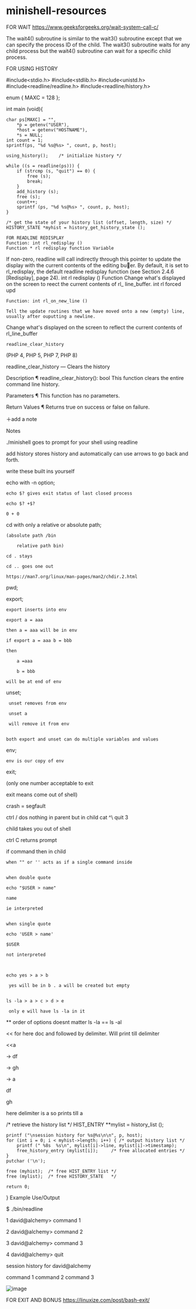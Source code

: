 # minishell-resources
FOR WAIT
https://www.geeksforgeeks.org/wait-system-call-c/

The wait4() subroutine is similar to the wait3() subroutine except that we can specify the process ID of the child. The wait3() subroutine waits for any child process but the wait4() subroutine can wait for a specific child process.

FOR USING HISTORY

#include<stdio.h>
#include<stdlib.h>
#include<unistd.h>
#include<readline/readline.h>
#include<readline/history.h>

enum { MAXC = 128 };

int main (void){

    char ps[MAXC] = "", 
        *p = getenv("USER"),
        *host = getenv("HOSTNAME"),
        *s = NULL; 
    int count = 1;
    sprintf(ps, "%d %s@%s> ", count, p, host);

    using_history();    /* initialize history */

    while ((s = readline(ps))) {
        if (strcmp (s, "quit") == 0) {
            free (s);
            break;
        }
        add_history (s);
        free (s);
        count++;
        sprintf (ps, "%d %s@%s> ", count, p, host);
    }

    /* get the state of your history list (offset, length, size) */
    HISTORY_STATE *myhist = history_get_history_state ();
    
    FOR READLINE REDISPLAY
    Function: int rl_redisplay ()
    Function * rl redisplay function Variable
If non-zero, readline will call indirectly through this pointer to update the
display with the current contents of the editing buer. By default, it is set
to rl_redisplay, the default readline redisplay function (see Section 2.4.6
[Redisplay], page 24).
int rl redisplay () Function
Change what's displayed on the screen to reect the current contents of rl_
line_buffer. int rl forced upd
    
    Function: int rl_on_new_line ()

    Tell the update routines that we have moved onto a new (empty) line, usually after ouputting a newline.
Change what's displayed on the screen to reflect the current contents of rl_line_buffer
    
    readline_clear_history
(PHP 4, PHP 5, PHP 7, PHP 8)

readline_clear_history — Clears the history

Description ¶
readline_clear_history(): bool
This function clears the entire command line history.

Parameters ¶
This function has no parameters.

Return Values ¶
Returns true on success or false on failure.

＋add a note


   Notes 
   
   ./minishell goes to prompt for your shell using readline
   
   add history stores history and automatically can use arrows to go back and forth.
   
   write these built ins yourself
   
   echo with -n option;
   
    echo $? gives exit status of last closed process
    
    echo $? +$?
    
    0 + 0
    
   cd with only a relative or absolute path;
   
    (absolute path /bin
    
        relative path bin)
        
    cd . stays
    
    cd .. goes one out
    
    https://man7.org/linux/man-pages/man2/chdir.2.html
    
   pwd;
   
   export;
   
    export inserts into env
    
    export a = aaa
    
    then a = aaa will be in env
    
    if export a = aaa b = bbb
    
    then
    
        a =aaa
        
        b = bbb
        
    will be at end of env
    
   unset;
   
     unset removes from env
     
     unset a 
     
     will remove it from env
     
    
    both export and unset can do multiple variables and values
    
   env;
   
    env is our copy of env
    
   exit;
   
   (only one number acceptable to exit
   
   exit means come out of shell)
   
    
   crash = segfault
   
   
    
   ctrl / dos nothing in parent but in child cat ^\ quit 3
   
   child takes you out of shell
   
    
   ctrl C returns prompt
   
   if command then in child
   
    
    when "" or '' acts as if a single command inside
    
    
    when double quote
    
    echo "$USER > name"
    
    name
    
    ie interpreted
    
    
    when single quote
    
    echo 'USER > name'
    
    $USER
    
    not interpreted
    
     
     
    echo yes > a > b
    
     yes will be in b . a will be created but empty
     
    
    ls -la > a > c > d > e
    
     only e will have ls -la in it
     
  ** order of options doesnt matter ls -la == ls -al
  
  
  << for here doc and followed by delimiter. Will print till delimiter
  
  
  <<a
      
  -> df
    
  -> gh
    
  -> a
    
    
 df
    
 gh
    
    
 here delimiter is a so prints till a
    
  
    
    
    
    
    
    
   
   
   /* retrieve the history list */
    HIST_ENTRY **mylist = history_list ();

    printf ("\nsession history for %s@%s\n\n", p, host);
    for (int i = 0; i < myhist->length; i++) { /* output history list */
        printf (" %8s  %s\n", mylist[i]->line, mylist[i]->timestamp);
        free_history_entry (mylist[i]);     /* free allocated entries */
    }
    putchar ('\n');

    free (myhist);  /* free HIST_ENTRY list */
    free (mylist);  /* free HISTORY_STATE   */

    return 0;
}
Example Use/Output

$ ./bin/readline

1 david@alchemy> command 1

2 david@alchemy> command 2

3 david@alchemy> command 3

4 david@alchemy> quit

session history for david@alchemy

 command 1
 command 2
 command 3
 
 ![image](https://user-images.githubusercontent.com/82111543/221842357-78a06cf1-9382-4210-a349-624b395b9bd5.png)
 
 FOR EXIT AND BONUS
 https://linuxize.com/post/bash-exit/
